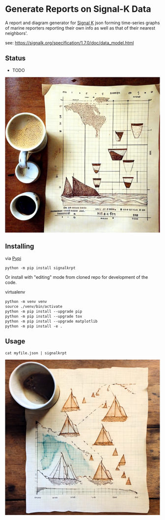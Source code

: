 Generate Reports on Signal-K Data
==============

A report and diagram generator for [Signal K](https://signalk.org/specification/1.7.0/doc/data_model.html) json forming time-series graphs of
marine reporters reporting their own info as well as that of their nearest
neighbors'.


see: https://signalk.org/specification/1.7.0/doc/data_model.html

Status
----------

* TODO

![Fun Mutation of Dot Output](docs/boats3.png)


Installing
-----------

via [Pypi](https://pypi.org/project/signalkrpt/)

```
python -m pip install signalkrpt
```

Or install with "editing" mode from cloned repo for development of the code.


virtualenv

```
python -m venv venv
source ./venv/bin/activate
python -m pip install --upgrade pip
python -m pip install --upgrade tox
python -m pip install --upgrade matplotlib
python -m pip install -e .
```

Usage
----------

```
cat myfile.json | signalkrpt
```

![Fun Mutation of Dot Output](docs/boats1.png)
